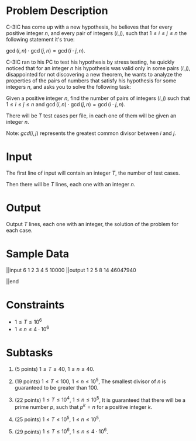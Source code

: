 # Problem Description

C-3IC has come up with a new hypothesis, he believes that for every positive integer $n$, and every pair of integers $(i, j)$, such that $1 \leq i \leq j \leq n$ the following statement it's true:

$\gcd {(i, n)} \cdot \gcd {(j, n)} = \gcd {(i \cdot j, n)}$.

C-3IC ran to his PC to test his hypothesis by stress testing, he quickly noticed that for an integer $n$ his hypothesis was valid only in some pairs $(i, j)$, disappointed for not discovering a new theorem, he wants to analyze the properties of the pairs of numbers that satisfy his hypothesis for some integers $n$, and asks you to solve the following task:

Given a positive integer $n$, find the number of pairs of integers $(i, j)$ such that $1 \leq i \leq j \leq n$ and $\gcd {(i, n)} \cdot \gcd {(j , n)} = \gcd {(i \cdot j, n)}$.

There will be $T$ test cases per file, in each one of them will be given an integer $n$.

Note: $gcd(i,j)$ represents the greatest common divisor between $i$ and $j$.

# Input

The first line of input will contain an integer $T$, the number of test cases.

Then there will be $T$ lines, each one with an integer $n$.

# Output

Output $T$ lines, each one with an integer, the solution of the problem for each case.

# Sample Data

||input
6
1
2
3
4
5
10000
||output
1
2
5
8
14
46047940

||end

# Constraints

- $1 \leq T \leq 10 ^ 6$
- $1 \leq n \leq 4 \cdot 10 ^ 6$

# Subtasks

1. (5 points) $1 \leq T \leq 40$, $1 \leq n \leq 40$.

2. (19 points) $1 \leq T \leq 100$, $1 \leq n \leq 10 ^ 5$, The smallest divisor of $n$ is guaranteed to be greater than $100$.

3. (22 points) $1 \leq T \leq 10^4$, $1 \leq n \leq 10 ^ 5$, It is guaranteed that there will be a prime number $p$, such that $p^k = n$ for a positive integer $k$.

4. (25 points) $1 \leq T \leq 10 ^ 5$, $1 \leq n \leq 10 ^ 5$.

5. (29 points) $1 \leq T \leq 10 ^ 6$, $1 \leq n \leq 4 \cdot 10 ^ 6$.
